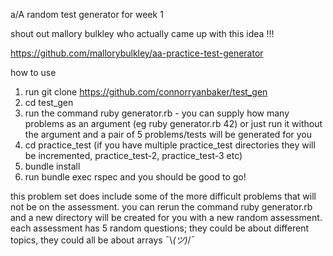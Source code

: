 a/A random test generator for week 1



shout out mallory bulkley who actually came up with this idea !!!

https://github.com/mallorybulkley/aa-practice-test-generator

how to use

1. run git clone https://github.com/connorryanbaker/test_gen
2. cd test_gen
3. run the command ruby generator.rb - you can supply how many problems as an argument (eg ruby generator.rb 42) or just run it without the argument and a pair of 5 problems/tests will be generated for you
4. cd practice\_test (if you have multiple practice\_test directories they will be incremented, practice\_test-2, practice\_test-3 etc)
5. bundle install
6. run bundle exec rspec and you should be good to go!


this problem set does include some of the more difficult problems that will not be on the assessment.
you can rerun the command ruby generator.rb and a new directory will be created for you with a new random assessment.
each assessment has 5 random questions; they could be about different topics, they could all be about arrays ¯\\_(ツ)_/¯


